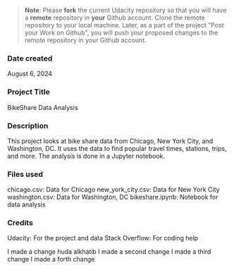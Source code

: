>**Note**: Please **fork** the current Udacity repository so that you will have a **remote** repository in **your** Github account. Clone the remote repository to your local machine. Later, as a part of the project "Post your Work on Github", you will push your proposed changes to the remote repository in your Github account.

### Date created
August 6, 2024

### Project Title
BikeShare Data Analysis


### Description
This project looks at bike share data from Chicago, New York City, and Washington, DC. It uses the data to find popular travel times, stations, trips, and more. The analysis is done in a Jupyter notebook.


### Files used
chicago.csv: Data for Chicago
new_york_city.csv: Data for New York City
washington.csv: Data for Washington, DC
bikeshare.ipynb: Notebook for data analysis

### Credits
Udacity: For the project and data
Stack Overflow: For coding help

I made a change
huda alkhatib
I made a second change
I made a third change
I made a forth change
